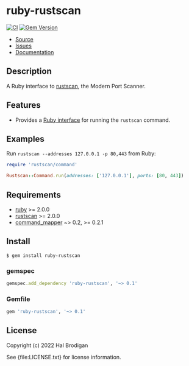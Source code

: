 # ruby-rustscan

[![CI](https://github.com/postmodern/ruby-rustscan/actions/workflows/ruby.yml/badge.svg)](https://github.com/postmodern/ruby-rustscan/actions/workflows/ruby.yml)
[![Gem Version](https://badge.fury.io/rb/ruby-rustscan.svg)](https://badge.fury.io/rb/ruby-rustscan)

* [Source](https://github.com/postmodern/ruby-rustscan/)
* [Issues](https://github.com/postmodern/ruby-rustscan/issues)
* [Documentation](http://rubydoc.info/gems/ruby-rustscan/frames)

## Description

A Ruby interface to [rustscan], the Modern Port Scanner.

## Features

* Provides a [Ruby interface][Rustscan::Command] for running the `rustscan`
  command.

[Rustscan::Command]: https://rubydoc.info/gems/ruby-rustscan/Rustscan/Command

## Examples

Run `rustscan --addresses 127.0.0.1 -p 80,443` from Ruby:

```ruby
require 'rustscan/command'

Rustscan::Command.run(addresses: ['127.0.0.1'], ports: [80, 443])
```

## Requirements

* [ruby] >= 2.0.0
* [rustscan] >= 2.0.0
* [command_mapper] ~> 0.2, >= 0.2.1

[ruby]: https://www.ruby-lang.org/
[command_mapper]: https://github.com/postmodern/command_mapper.rb#readme

## Install

```shell
$ gem install ruby-rustscan
```

### gemspec

```ruby
gemspec.add_dependency 'ruby-rustscan', '~> 0.1'
```

### Gemfile

```ruby
gem 'ruby-rustscan', '~> 0.1'
```

## License

Copyright (c) 2022 Hal Brodigan

See {file:LICENSE.txt} for license information.

[rustscan]: https://github.com/RustScan/RustScan#readme
